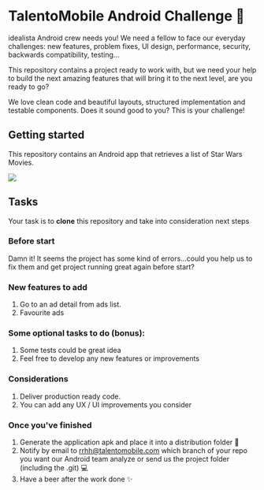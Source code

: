 # TalentoMobile Android Challenge 🚀

idealista Android crew needs you! We need a fellow to face our everyday challenges: new features, problem fixes, UI design, performance, security, backwards compatibility, testing...

This repository contains a project ready to work with, but we need your help to build the next amazing features that will bring it to the next level, are you ready to go?

We love clean code and beautiful layouts, structured implementation and testable components. Does it sound good to you? This is your challenge!

## Getting started

This repository contains an Android app that retrieves a list of Star Wars Movies.

![](https://raw.githubusercontent.com/talento-mobile/android-challenge/main/Screenshot%202020-10-29%20at%2009.19.50.png)

## Tasks

Your task is to  **clone** this repository and take into consideration next steps

### Before start

Damn it! It seems the project has some kind of errors...could you help us to fix them and get project running great again before start?

### New features to add

1.  Go to an ad detail from ads list.
2.  Favourite ads

### Some optional tasks to do (bonus):

1.  Some tests could be great idea
2.  Feel free to develop any new features or improvements

### Considerations

1.  Deliver production ready code.
2.  You can add any UX / UI improvements you consider

### Once you've finished

1.  Generate the application apk and place it into a distribution folder 📱
2.  Notify by email to  [rrhh@talentomobile.com](mailto:rrhh@talentomobile.com)  which branch of your repo you want our Android team analyze or send us the project folder (including the .git) 💻
3.  Have a beer after the work done ✨

